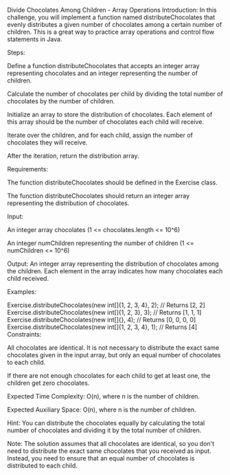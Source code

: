 Divide Chocolates Among Children - Array Operations
Introduction: In this challenge, you will implement a function named distributeChocolates that evenly distributes a given number of chocolates among a certain number of children. This is a great way to practice array operations and control flow statements in Java.

Steps:

Define a function distributeChocolates that accepts an integer array representing chocolates and an integer representing the number of children.

Calculate the number of chocolates per child by dividing the total number of chocolates by the number of children.

Initialize an array to store the distribution of chocolates. Each element of this array should be the number of chocolates each child will receive.

Iterate over the children, and for each child, assign the number of chocolates they will receive.

After the iteration, return the distribution array.

Requirements:

The function distributeChocolates should be defined in the Exercise class.

The function distributeChocolates should return an integer array representing the distribution of chocolates.

Input:

An integer array chocolates (1 <= chocolates.length <= 10^6)

An integer numChildren representing the number of children (1 <= numChildren <= 10^6)

Output: An integer array representing the distribution of chocolates among the children. Each element in the array indicates how many chocolates each child received.

Examples:

Exercise.distributeChocolates(new int[]{1, 2, 3, 4}, 2); // Returns [2, 2]
Exercise.distributeChocolates(new int[]{1, 2, 3}, 3); // Returns [1, 1, 1]
Exercise.distributeChocolates(new int[]{}, 4); // Returns [0, 0, 0, 0]
Exercise.distributeChocolates(new int[]{1, 2, 3, 4}, 1); // Returns [4]
Constraints:

All chocolates are identical. It is not necessary to distribute the exact same chocolates given in the input array, but only an equal number of chocolates to each child.

If there are not enough chocolates for each child to get at least one, the children get zero chocolates.

Expected Time Complexity: O(n), where n is the number of children.

Expected Auxiliary Space: O(n), where n is the number of children.

Hint: You can distribute the chocolates equally by calculating the total number of chocolates and dividing it by the total number of children.

Note: The solution assumes that all chocolates are identical, so you don't need to distribute the exact same chocolates that you received as input. Instead, you need to ensure that an equal number of chocolates is distributed to each child.


